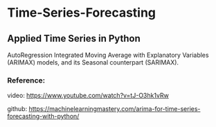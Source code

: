 # Time-Series-Forecasting

## Applied Time Series in Python

AutoRegression Integrated Moving Average with Explanatory Variables (ARIMAX) models, and its Seasonal counterpart (SARIMAX).

### Reference:

video: https://www.youtube.com/watch?v=tJ-O3hk1vRw 

github: https://machinelearningmastery.com/arima-for-time-series-forecasting-with-python/
